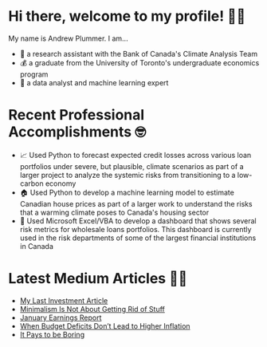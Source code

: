 # Hi there, welcome to my profile! 👋🏿 

My name is Andrew Plummer. I am...
- 🌱 a research assistant with the Bank of Canada's Climate Analysis Team  
- 💰 a graduate from the University of Toronto's undergraduate economics program
- 🧮 a data analyst and machine learning expert

# Recent Professional Accomplishments 🤓 

- 📈 Used Python to forecast expected credit losses across various loan portfolios under severe, but plausible, climate scenarios as part of a larger project to analyze the systemic risks from transitioning to a low-carbon economy  
- 🏠 Used Python to develop a machine learning model to estimate Canadian house prices as part of a larger work to understand the risks that a warming climate poses to Canada's housing sector 
- 🏦 Used Microsoft Excel/VBA to develop a dashboard that shows several risk metrics for wholesale loans portfolios. This dashboard is currently used in the risk departments of some of the largest financial institutions in Canada   

# Latest Medium Articles ✍🏿 
 
<!-- BLOG-POST-LIST:START -->
- [My Last Investment Article](https://andrewmplummer.medium.com/my-last-investment-article-696f695280b5?source=rss-d48ce7eecfaa------2)
- [Minimalism Is Not About Getting Rid of Stuff](https://medium.com/alpha-beta-blog/minimalism-is-not-about-getting-rid-of-stuff-5b186e32e49f?source=rss-d48ce7eecfaa------2)
- [January Earnings Report](https://medium.com/alpha-beta-blog/january-earnings-report-af7854d1aabf?source=rss-d48ce7eecfaa------2)
- [When Budget Deficits Don’t Lead to Higher Inflation](https://medium.com/alpha-beta-blog/when-budget-deficits-dont-lead-to-higher-inflation-dccbc48c7223?source=rss-d48ce7eecfaa------2)
- [It Pays to be Boring](https://medium.com/alpha-beta-blog/it-pays-to-be-boring-cae496a62758?source=rss-d48ce7eecfaa------2)
<!-- BLOG-POST-LIST:END -->

